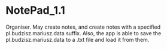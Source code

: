 # NotePad_1.1
Organiser. May create notes, and create notes with a specified pl.budzisz.mariusz.data suffix.
Also, the app is able to save the pl.budzisz.mariusz.data to a .txt file and load it from them.
